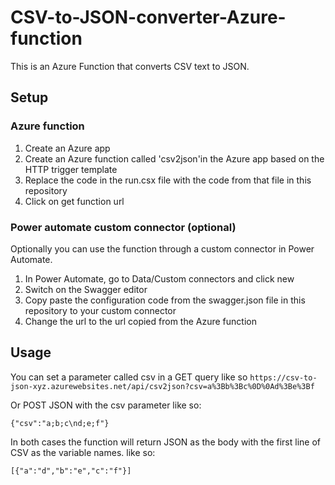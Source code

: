# CSV-to-JSON-converter-Azure-function

This is an Azure Function that converts CSV text to JSON.

## Setup

### Azure function

1. Create an Azure app
2. Create an Azure function called 'csv2json'in the Azure app based on the HTTP trigger template
3. Replace the code in the run.csx file with the code from that file in this repository
4. Click on get function url

### Power automate custom connector (optional)

Optionally you can use the function through a custom connector in Power Automate. 

1. In Power Automate, go to Data/Custom connectors and click new
2. Switch on the Swagger editor
3. Copy paste the configuration code from the swagger.json file in this repository to your custom connector
4. Change the url to the url copied from the Azure function

## Usage
You can set a parameter called csv in a GET query like so 
 `https://csv-to-json-xyz.azurewebsites.net/api/csv2json?csv=a%3Bb%3Bc%0D%0Ad%3Be%3Bf`

 Or POST JSON with the csv parameter like so:

`{"csv":"a;b;c\nd;e;f"}`

In both cases the function will return JSON as the body with the first line of CSV as the variable names. like so:

`[{"a":"d","b":"e","c":"f"}]`